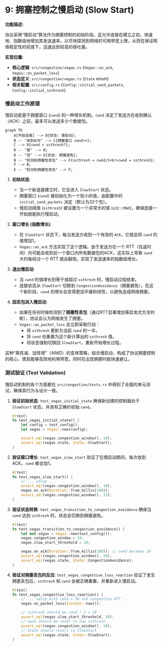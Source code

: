 # 9: 拥塞控制之慢启动 (Slow Start)

**功能描述:**

协议采用“慢启动”算法作为拥塞控制的初始阶段。这允许连接在建立之初，快速地、指数级地增加其发送速率，以尽快探测到网络的可用带宽上限，从而在保证网络稳定性的前提下，迅速达到较高的吞吐量。

**实现位置:**

- **核心逻辑**: `src/congestion/vegas.rs` (`Vegas::on_ack`, `Vegas::on_packet_loss`)
- **状态定义**: `src/congestion/vegas.rs` (`State` enum)
- **相关配置**: `src/config.rs` (`Config::initial_cwnd_packets`, `Config::initial_ssthresh`)

### 慢启动工作原理

慢启动是基于拥塞窗口 (`cwnd`) 的一种增长机制。`cwnd` 决定了发送方在收到确认（ACK）之前，最多可以发送多少个数据包。

```mermaid
graph TD
    A[开始连接] --> B{状态: 慢启动};
    B -- "收到ACK" --> C{拥塞窗口 cwnd++};
    C --> D{cwnd < ssthresh?};
    D -- "是" --> B;
    D -- "否" --> E{状态: 拥塞避免};
    B -- "检测到拥塞性丢包" --> F{ssthresh = cwnd/2<br>cwnd = ssthresh};
    F --> B;
    E -- "检测到拥塞性丢包" --> F;
```

1.  **初始状态**:
    -   当一个新连接建立时，它会进入 `SlowStart` 状态。
    -   拥塞窗口 (`cwnd`) 被初始化为一个较小的值，由配置中的 `initial_cwnd_packets` 决定（默认为32个包）。
    -   慢启动阈值 (`ssthresh`) 被设置为一个非常大的值 (`u32::MAX`)，确保连接一开始就能执行慢启动。

2.  **窗口增长 (指数增长)**:
    -   在 `SlowStart` 状态下，每当发送方收到一个有效的 `ACK`，它就会将 `cwnd` 的值增加1。
    -   `Vegas::on_ack` 方法实现了这个逻辑。由于发送方在一个 RTT（往返时间）内可能会收到前一个窗口内所有数据包的ACK，这实际上导致 `cwnd` 大约每经过一个 RTT 就会翻倍，实现了发送速率的指数级增长。

3.  **退出慢启动**:
    -   当 `cwnd` 的值增长到等于或超过 `ssthresh` 时，慢启动过程结束。
    -   连接状态从 `SlowStart` 切换到 `CongestionAvoidance`（拥塞避免）。在这个新阶段，`cwnd` 的增长会变得更加平缓和线性，以避免造成网络拥塞。

4.  **因丢包进入慢启动**:
    -   如果在任何时候检测到了**拥塞性丢包**（通过RTT显著增加等启发式方法判断），协议会认为网络发生了拥塞。
    -   `Vegas::on_packet_loss` 会立即采取行动：
        -   将 `ssthresh` 更新为当前 `cwnd` 的一半。
        -   将 `cwnd` 也重置为这个新计算出的 `ssthresh` 值。
        -   将状态强制切换回 `SlowStart`，重新开始增长过程。

这种“乘性减、加性增”（AIMD）的变体策略，结合慢启动，构成了协议拥塞控制的核心，使其能够高效地利用带宽，同时在出现拥塞时能快速避让。

### 测试验证 (Test Validation)

慢启动机制的各个方面都在 `src/congestion/tests.rs` 中得到了全面的单元测试，确保其行为与设计一致。

1.  **验证初始状态**: `test_vegas_initial_state` 确保新创建的控制器处于 `SlowStart` 状态，并具有正确的初始 `cwnd`。

    ```rust
    #[test]
    fn test_vegas_initial_state() {
        let config = test_config();
        let vegas = Vegas::new(config);

        assert_eq!(vegas.congestion_window(), 10);
        assert_eq!(vegas.state, State::SlowStart);
    }
    ```

2.  **验证窗口增长**: `test_vegas_slow_start` 验证了在慢启动期间，每次收到ACK，`cwnd` 都会加1。

    ```rust
    #[test]
    fn test_vegas_slow_start() {
        // ... setup ...
        assert_eq!(vegas.congestion_window(), 10);
        vegas.on_ack(Duration::from_millis(100));
        assert_eq!(vegas.congestion_window(), 11);
    }
    ```

3.  **验证状态转换**: `test_vegas_transition_to_congestion_avoidance` 确保当 `cwnd` 达到 `ssthresh` 时，状态会切换到拥塞避免。

    ```rust
    #[test]
    fn test_vegas_transition_to_congestion_avoidance() {
        let mut vegas = Vegas::new(test_config());
        vegas.congestion_window = 19;
        vegas.slow_start_threshold = 20;

        vegas.on_ack(Duration::from_millis(100)); // cwnd becomes 20
        assert_eq!(vegas.congestion_window(), 20);
        assert_eq!(vegas.state, State::CongestionAvoidance);
    }
    ```

4.  **验证对拥塞丢包的反应**: `test_vegas_congestive_loss_reaction` 验证了发生拥塞丢包后，`ssthresh` 和 `cwnd` 会被正确重置，并重新进入慢启动。

    ```rust
    #[test]
    fn test_vegas_congestive_loss_reaction() {
        // ... setup with cwnd = 20 and congestive RTT ...
        vegas.on_packet_loss(Instant::now());

        // ssthresh should be cwnd / 2 = 10
        assert_eq!(vegas.slow_start_threshold, 10);
        // cwnd should be reset to new ssthresh
        assert_eq!(vegas.congestion_window(), 10);
        // State should revert to SlowStart
        assert_eq!(vegas.state, State::SlowStart);
    }
    ```
